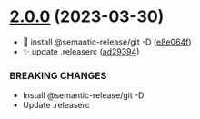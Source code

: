 # [2.0.0](https://github.com/simple-is-awesome/simple/compare/v1.0.0...v2.0.0) (2023-03-30)


* :bug: install @semantic-release/git -D ([e8e064f](https://github.com/simple-is-awesome/simple/commit/e8e064f92feb9af204bd6b062b8357ad7e836e52))
* :sparkles: update .releaserc ([ad29394](https://github.com/simple-is-awesome/simple/commit/ad29394e50d92081dfbec5e743e9a12e34c6fbcb))


### BREAKING CHANGES

* Install @semantic-release/git -D
* Update .releaserc
